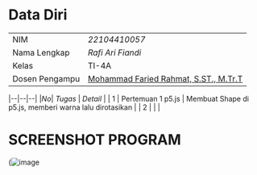 # Data Diri

|  |  |
|--|--|
| NIM | *22104410057* |
| Nama Lengkap | *Rafi Ari Fiandi* |
| Kelas | TI-4A |
| Dosen Pengampu | [Mohammad Faried Rahmat, S.ST., M.Tr.T](https://github.com/fariedrahmat) |

|--|--|--|
|*No*| *Tugas* | *Detail* |
| 1 | Pertemuan 1 p5.js | Membuat Shape di p5.js, memberi warna lalu dirotasikan |
| 2 |                   |                                                        |

# SCREENSHOT PROGRAM
(![image]()
